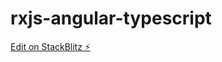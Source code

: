 # rxjs-angular-typescript

[Edit on StackBlitz ⚡️](https://stackblitz.com/edit/rxjs-angular-typescript)